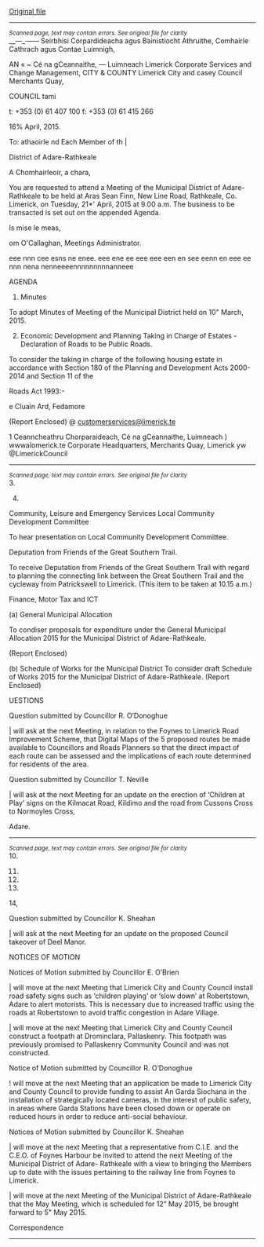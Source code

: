 [Original file](https://www.limerick.ie/sites/default/files/media/documents/2017-07/agenda_21_april2c_2015.pdf)

---
*<small>Scanned page, text may contain errors. See original file for clarity</small>*  
__—_—— Seirbhisi Corpardideacha agus Bainistiocht Athruithe,
Comhairle Cathrach agus Contae Luimnigh,

AN « ~ Cé na gCeannaithe,
— Luimneach
Limerick Corporate Services and Change Management,
CITY & COUNTY Limerick City and casey Council
Merchants Quay,

COUNCIL tami

t: +353 (0) 61 407 100
f: +353 (0) 61 415 266

16% April, 2015.

To: athaoirle nd Each Member of th |

District of Adare-Rathkeale

A Chomhairleoir, a chara,

You are requested to attend a Meeting of the Municipal District of Adare-Rathkeale to be held at
Aras Sean Finn, New Line Road, Rathkeale, Co. Limerick, on Tuesday, 21*' April, 2015 at 9.00
a.m. The business to be transacted is set out on the appended Agenda.

Is mise le meas,

om O'Callaghan,
Meetings Administrator.

eee nnn cee esns ne enee. eee ene ee eee eee een en see eenn en eee ee nnn nena nenneeeennnnnnnnnanneee

AGENDA

1. Minutes

To adopt Minutes of Meeting of the Municipal District held on 10" March, 2015.

2. Economic Development and Planning
Taking in Charge of Estates - Declaration of Roads to be Public Roads.

To consider the taking in charge of the following housing estate in accordance with
Section 180 of the Planning and Development Acts 2000-2014 and Section 11 of the

Roads Act 1993:-

e Cluain Ard, Fedamore

(Report Enclosed)
@ customerservices@limerick.te

1
Ceanncheathru Chorparaideach, Cé na gCeannaithe, Luimneach ) wwwalomerick.te
Corporate Headquarters, Merchants Quay, Limerick yw @LimerickCouncil


---
*<small>Scanned page, text may contain errors. See original file for clarity</small>*  
3.

4.

Community, Leisure and Emergency Services
Local Community Development Committee

To hear presentation on Local Community Development Committee.

Deputation from Friends of the Great Southern Trail.

To receive Deputation from Friends of the Great Southern Trail with regard to planning
the connecting link between the Great Southern Trail and the cycleway from Patrickswell
to Limerick. (This item to be taken at 10.15 a.m.)

Finance, Motor Tax and ICT

(a) General Municipal Allocation

To condiser proposals for expenditure under the General Municipal Allocation 2015 for
the Municipal District of Adare-Rathkeale.

(Report Enclosed)

(b) Schedule of Works for the Municipal District
To consider draft Schedule of Works 2015 for the Municipal District of Adare-Rathkeale.
(Report Enclosed)

UESTIONS

Question submitted by Councillor R. O’Donoghue

| will ask at the next Meeting, in relation to the Foynes to Limerick Road Improvement
Scheme, that Digital Maps of the 5 proposed routes be made available to Councillors and
Roads Planners so that the direct impact of each route can be assessed and the
implications of each route determined for residents of the area.

Question submitted by Councillor T. Neville

| will ask at the next Meeting for an update on the erection of ‘Children at Play’ signs on
the Kilmacat Road, Kildimo and the road from Cussons Cross to Normoyles Cross,

Adare.


---
*<small>Scanned page, text may contain errors. See original file for clarity</small>*  
10.

11.

12.

13.

14,

Question submitted by Councillor K. Sheahan

| will ask at the next Meeting for an update on the proposed Council takeover of Deel
Manor.

NOTICES OF MOTION

Notices of Motion submitted by Councillor E. O’Brien

| will move at the next Meeting that Limerick City and County Council install road safety
signs such as ‘children playing’ or ‘slow down’ at Robertstown, Adare to alert motorists.
This is necessary due to increased traffic using the roads at Robertstown to avoid traffic
congestion in Adare Village.

| will move at the next Meeting that Limerick City and County Council construct a footpath
at Drominclara, Pallaskenry. This footpath was previously promised to Pallaskenry
Community Council and was not constructed.

Notice of Motion submitted by Councillor R. O’Donoghue

! will move at the next Meeting that an application be made to Limerick City and County
Council to provide funding to assist An Garda Siochana in the installation of strategically
located cameras, in the interest of public safety, in areas where Garda Stations have
been closed down or operate on reduced hours in order to reduce anti-social behaviour.

Notices of Motion submitted by Councillor K. Sheahan

| will move at the next Meeting that a representative from C.I.E. and the C.E.O. of Foynes
Harbour be invited to attend the next Meeting of the Municipal District of Adare-
Rathkeale with a view to bringing the Members up to date with the issues pertaining to
the railway line from Foynes to Limerick.

| will move at the next Meeting of the Municipal District of Adare-Rathkeale that the May
Meeting, which is scheduled for 12” May 2015, be brought forward to 5" May 2015.

Correspondence


---
